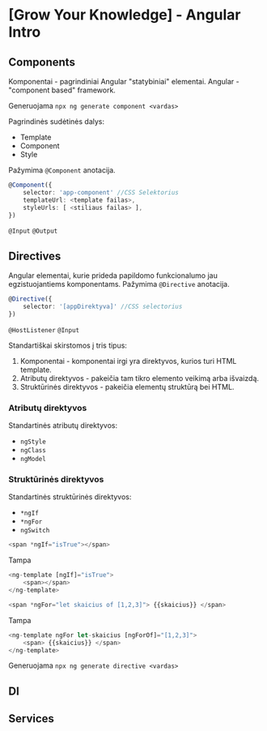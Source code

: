 # [Grow Your Knowledge] - Angular Intro

## Components

Komponentai - pagrindiniai Angular "statybiniai" elementai. Angular - "component based" framework.

Generuojama `npx ng generate component <vardas>`

Pagrindinės sudėtinės dalys:

- Template
- Component
- Style

Pažymima `@Component` anotacija.

```ts
@Component({
    selector: 'app-component' //CSS Selektorius
    templateUrl: <template failas>,
    styleUrls: [ <stiliaus failas> ],
})
```

`@Input`
`@Output`

## Directives

Angular elementai, kurie prideda papildomo funkcionalumo jau egzistuojantiems komponentams.
Pažymima `@Directive` anotacija.

```ts
@Directive({
    selector: '[appDirektyva]' //CSS selectorius
})
```

`@HostListener`
`@Input`

Standartiškai skirstomos į tris tipus:

1. Komponentai - komponentai irgi yra direktyvos, kurios turi HTML template.
2. Atributų direktyvos - pakeičia tam tikro elemento veikimą arba išvaizdą.
3. Struktūrinės direktyvos - pakeičia elementų struktūrą bei HTML.

### Atributų direktyvos

Standartinės atributų direktyvos:

- `ngStyle`
- `ngClass`
- `ngModel`

### Struktūrinės direktyvos

Standartinės struktūrinės direktyvos:

- `*ngIf`
- `*ngFor`
- `ngSwitch`

```ts
<span *ngIf="isTrue"></span>
```

Tampa

```ts
<ng-template [ngIf]="isTrue">
    <span></span>
</ng-template>
```

```ts
<span *ngFor="let skaicius of [1,2,3]"> {{skaicius}} </span>
```

Tampa

```ts
<ng-template ngFor let-skaicius [ngForOf]="[1,2,3]">
    <span> {{skaicius}} </span>
</ng-template>

```

Generuojama `npx ng generate directive <vardas>`

## DI

## Services
